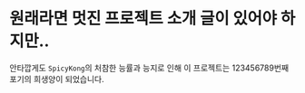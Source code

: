 # 원래라면 멋진 프로젝트 소개 글이 있어야 하지만..
안타깝게도 `SpicyKong`의 처참한 능률과 능지로 인해 이 프로젝트는 123456789번째 포기의 희생양이 되었습니다.